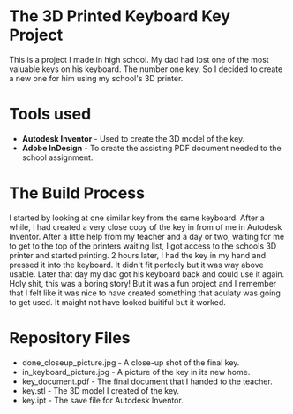 # The 3D Printed Keyboard Key Project
This is a project I made in high school. My dad had lost one of the most valuable keys on his keyboard. The number one key. So I decided to create a new one for him using my school's 3D printer.

# Tools used
* **Autodesk Inventor** - Used to create the 3D model of the key.
* **Adobe InDesign** - To create the assisting PDF document needed to the school assignment.

# The Build Process
I started by looking at one similar key from the same keyboard. After a while, I had created a very close copy of the key in from of me in Autodesk Inventor. After a little help from my teacher and a day or two, waiting for me to get to the top of the printers waiting list, I got access to the schools 3D printer and started printing. 2 hours later, I had the key in my hand and pressed it into the keyboard. It didn't fit perfecly but it was way above usable. Later that day my dad got his keyboard back and could use it again. Holy shit, this was a boring story! But it was a fun project and I remember that I felt like it was nice to have created something that aculaty was going to get used. It maight not have looked buitiful but it worked.

# Repository Files
* done_closeup_picture.jpg - A close-up shot of the final key.
* in_keyboard_picture.jpg - A picture of the key in its new home.
* key_document.pdf - The final document that I handed to the teacher.
* key.stl - The 3D model I created of the key.
* key.ipt - The save file for Autodesk Inventor.